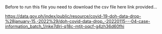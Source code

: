 Before to run this file you need to download the csv file here link provided...

https://data.gov.ph/index/public/resource/covid-19-doh-data-drop-%28january-15,-2022%29/doh-covid-data-drop_-20220115---04-case-information_batch_1/nke7dlri-q18c-mtjt-oqcf-g4zh36d60fhi
